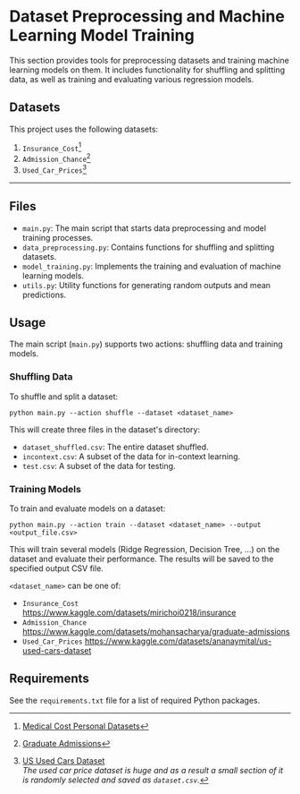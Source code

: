 # Dataset Preprocessing and Machine Learning Model Training

This section provides tools for preprocessing datasets and training machine learning models on them. It includes functionality for shuffling and splitting data, as well as training and evaluating various regression models.

## Datasets

This project uses the following datasets:

1. `Insurance_Cost`[^1]
2. `Admission_Chance`[^2]
3. `Used_Car_Prices`[^3]

---

[^1]: [Medical Cost Personal Datasets](https://www.kaggle.com/datasets/mirichoi0218/insurance)  
[^2]: [Graduate Admissions](https://www.kaggle.com/datasets/mohansacharya/graduate-admissions)  
[^3]: [US Used Cars Dataset](https://www.kaggle.com/datasets/ananaymital/us-used-cars-dataset)  
    *The used car price dataset is huge and as a result a small section of it is randomly selected and saved as `dataset.csv`.*

## Files

- `main.py`: The main script that starts data preprocessing and model training processes.
- `data_preprocessing.py`: Contains functions for shuffling and splitting datasets.
- `model_training.py`: Implements the training and evaluation of machine learning models.
- `utils.py`: Utility functions for generating random outputs and mean predictions.

## Usage

The main script (`main.py`) supports two actions: shuffling data and training models.

### Shuffling Data

To shuffle and split a dataset:

```
python main.py --action shuffle --dataset <dataset_name>
```

This will create three files in the dataset's directory:
- `dataset_shuffled.csv`: The entire dataset shuffled.
- `incontext.csv`: A subset of the data for in-context learning.
- `test.csv`: A subset of the data for testing.

### Training Models

To train and evaluate models on a dataset:

```
python main.py --action train --dataset <dataset_name> --output <output_file.csv>
```

This will train several models (Ridge Regression, Decision Tree, ...) on the dataset and evaluate their performance. The results will be saved to the specified output CSV file.

`<dataset_name>` can be one of:

- `Insurance_Cost` https://www.kaggle.com/datasets/mirichoi0218/insurance
- `Admission_Chance` https://www.kaggle.com/datasets/mohansacharya/graduate-admissions
- `Used_Car_Prices` https://www.kaggle.com/datasets/ananaymital/us-used-cars-dataset

## Requirements

See the `requirements.txt` file for a list of required Python packages.